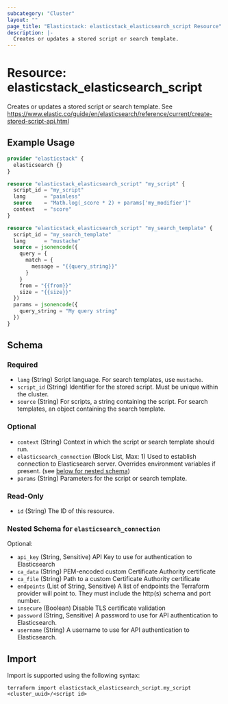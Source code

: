 ```yaml
---
subcategory: "Cluster"
layout: ""
page_title: "Elasticstack: elasticstack_elasticsearch_script Resource"
description: |-
  Creates or updates a stored script or search template.
---
```


# Resource: elasticstack_elasticsearch_script

Creates or updates a stored script or search template. See https://www.elastic.co/guide/en/elasticsearch/reference/current/create-stored-script-api.html

## Example Usage

```terraform
provider "elasticstack" {
  elasticsearch {}
}

resource "elasticstack_elasticsearch_script" "my_script" {
  script_id = "my_script"
  lang      = "painless"
  source    = "Math.log(_score * 2) + params['my_modifier']"
  context   = "score"
}

resource "elasticstack_elasticsearch_script" "my_search_template" {
  script_id = "my_search_template"
  lang      = "mustache"
  source = jsonencode({
    query = {
      match = {
        message = "{{query_string}}"
      }
    }
    from = "{{from}}"
    size = "{{size}}"
  })
  params = jsonencode({
    query_string = "My query string"
  })
}
```

<!-- schema generated by tfplugindocs -->
## Schema

### Required

- `lang` (String) Script language. For search templates, use `mustache`.
- `script_id` (String) Identifier for the stored script. Must be unique within the cluster.
- `source` (String) For scripts, a string containing the script. For search templates, an object containing the search template.

### Optional

- `context` (String) Context in which the script or search template should run.
- `elasticsearch_connection` (Block List, Max: 1) Used to establish connection to Elasticsearch server. Overrides environment variables if present. (see [below for nested schema](#nestedblock--elasticsearch_connection))
- `params` (String) Parameters for the script or search template.

### Read-Only

- `id` (String) The ID of this resource.

<a id="nestedblock--elasticsearch_connection"></a>
### Nested Schema for `elasticsearch_connection`

Optional:

- `api_key` (String, Sensitive) API Key to use for authentication to Elasticsearch
- `ca_data` (String) PEM-encoded custom Certificate Authority certificate
- `ca_file` (String) Path to a custom Certificate Authority certificate
- `endpoints` (List of String, Sensitive) A list of endpoints the Terraform provider will point to. They must include the http(s) schema and port number.
- `insecure` (Boolean) Disable TLS certificate validation
- `password` (String, Sensitive) A password to use for API authentication to Elasticsearch.
- `username` (String) A username to use for API authentication to Elasticsearch.

## Import

Import is supported using the following syntax:

```shell
terraform import elasticstack_elasticsearch_script.my_script <cluster_uuid>/<script id>
```
